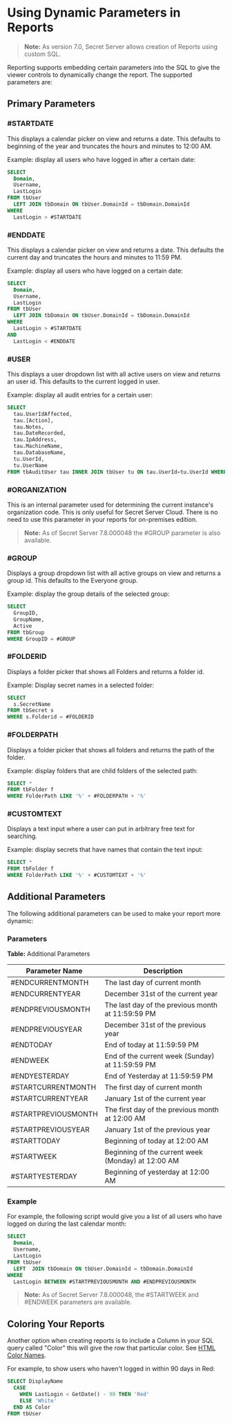 [title]: # (Using Dynamic Parameters in Reports)
[tags]: # (Reports, Dynamic Parameters, Coloring)
[priority]: # (1000)

# Using Dynamic Parameters in Reports

> **Note:** As version 7.0, Secret Server allows creation of Reports using custom SQL.

Reporting supports embedding certain parameters into the SQL to give the viewer controls to dynamically change the report. The supported parameters are:

## Primary Parameters

### #STARTDATE

This displays a calendar picker on view and returns a date. This defaults to beginning of the year and truncates the hours and minutes to 12:00 AM.

Example: display all users who have logged in after a certain date:

``` sql
SELECT
  Domain,
  Username,
  LastLogin
FROM tbUser
  LEFT JOIN tbDomain ON tbUser.DomainId = tbDomain.DomainId
WHERE
  LastLogin > #STARTDATE
```

### #ENDDATE

This displays a calendar picker on view and returns a date. This defaults the current day and truncates the hours and minutes to 11:59 PM.

Example: display all users who have logged on a certain date:

``` sql
SELECT
  Domain,
  Username,
  LastLogin
FROM tbUser
  LEFT JOIN tbDomain ON tbUser.DomainId = tbDomain.DomainId
WHERE
  LastLogin > #STARTDATE
AND
  LastLogin < #ENDDATE
```

### #USER

This displays a user dropdown list with all active users on view and returns an user id. This defaults to the current logged in user.

Example: display all audit entries for  a certain user:

``` sql
SELECT 
  tau.UserIdAffected,
  tau.[Action],
  tau.Notes,
  tau.DateRecorded,
  tau.IpAddress,
  tau.MachineName,
  tau.DatabaseName,
  tu.UserId,
  tu.UserName 
FROM tbAuditUser tau INNER JOIN tbUser tu ON tau.UserId=tu.UserId WHERE tu.UserId=#USER
```

### #ORGANIZATION

This is an internal parameter used for determining the current instance's organization code. This is only useful for Secret Server Cloud.  There is no need to use this parameter in your reports for on-premises edition.

> **Note:** As of Secret Server 7.8.000048 the #GROUP parameter is also available.

### #GROUP

Displays a group dropdown list with all active groups on view and returns a group id. This defaults to the Everyone group.

Example: display the group details of the selected group:

``` sql
SELECT
  GroupID,
  GroupName,
  Active
FROM tbGroup
WHERE GroupID = #GROUP
```
### #FOLDERID

Displays a folder picker that shows all Folders and returns a folder id.

Example: Display secret names in a selected folder:

``` sql
SELECT 
  s.SecretName
FROM tbSecret s
WHERE s.Folderid = #FOLDERID
```
### #FOLDERPATH

Displays a folder picker that shows all folders and returns the path of the folder.

Example: display folders that are child folders of the selected path:

``` sql
SELECT *
FROM tbFolder f
WHERE FolderPath LIKE '%' + #FOLDERPATH + '%'
```

### #CUSTOMTEXT

Displays a text input where a user can put in arbitrary free text for searching.

Example: display secrets that have names that contain the text input:

``` sql
SELECT *
FROM tbFolder f
WHERE FolderPath LIKE '%' + #CUSTOMTEXT + '%'
```

## Additional Parameters 

The following additional parameters can be used to make your report more dynamic:

### Parameters

**Table:** Additional Parameters

| **Parameter Name**  | **Description**                                    |
| ------------------- | -------------------------------------------------- |
| #ENDCURRENTMONTH    | The last day of current month                      |
| #ENDCURRENTYEAR     | December 31st of the current year                  |
| #ENDPREVIOUSMONTH   | The last day of the previous month at 11:59:59 PM  |
| #ENDPREVIOUSYEAR    | December 31st of the previous year                 |
| #ENDTODAY           | End of today at 11:59:59 PM                        |
| #ENDWEEK            | End of the current week (Sunday) at 11:59:59 PM    |
| #ENDYESTERDAY       | End of Yesterday at 11:59:59 PM                    |
| #STARTCURRENTMONTH  | The first day of current month                     |
| #STARTCURRENTYEAR   | January 1st of the current year                    |
| #STARTPREVIOUSMONTH | The first day of the previous month at 12:00 AM    |
| #STARTPREVIOUSYEAR  | January 1st of the previous year                   |
| #STARTTODAY         | Beginning of today at 12:00 AM                     |
| #STARTWEEK          | Beginning of the current week (Monday) at 12:00 AM |
| #STARTYESTERDAY     | Beginning of yesterday at 12:00 AM                 |

### Example

For example, the following script would give you a list of all users who have logged on during the last calendar month:

``` sql
SELECT
  Domain,
  Username, 
  LastLogin
FROM tbUser 
  LEFT  JOIN tbDomain ON tbUser.DomainId = tbDomain.DomainId
WHERE
  LastLogin BETWEEN #STARTPREVIOUSMONTH AND #ENDPREVIOUSMONTH
```

> **Note:** As of Secret Server 7.8.000048, the #STARTWEEK and #ENDWEEK parameters are available.

## Coloring Your Reports

Another option when creating reports is to include a Column in your SQL query called "Color" this will give the row that particular color. See [HTML Color Names](https://www.w3schools.com/tags/ref_colornames.asp). 

For example, to show users who haven't logged in within 90 days in Red:

``` sql
SELECT DisplayName
  CASE
    WHEN LastLogin < GetDate() - 90 THEN 'Red'
    ELSE 'White'
  END AS Color
FROM tbUser
```


